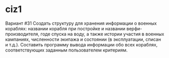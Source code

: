# ciz1
Вариант #31 Создать структуру для хранения информации о военных кораблях: названии корабля при постройке и названии верфи-производителя, годе спуска на воду, а также истории участия в военных кампаниях, численности экипажа и состоянии (в эксплуатации, списан и т.д.). Составить программу вывода информации обо всех кораблях, соответствующих заданным пользователем критериям.
